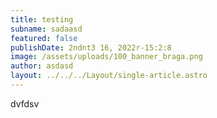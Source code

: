 ```yaml
---
title: testing
subname: sadaasd
featured: false
publishDate: 2ndnt3 16, 2022r-15:2:8
image: /assets/uploads/100_banner_braga.png
author: asdasd
layout: ../../../Layout/single-article.astro
---
```

dvfdsv